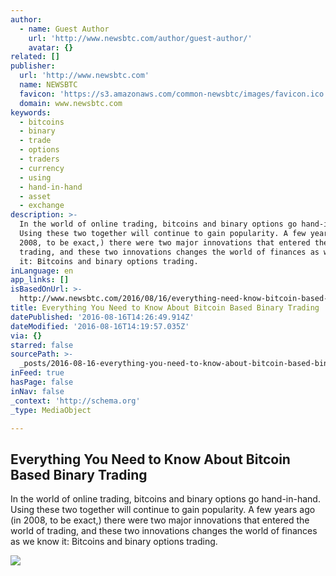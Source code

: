 ```yaml
---
author:
  - name: Guest Author
    url: 'http://www.newsbtc.com/author/guest-author/'
    avatar: {}
related: []
publisher:
  url: 'http://www.newsbtc.com'
  name: NEWSBTC
  favicon: 'https://s3.amazonaws.com/common-newsbtc/images/favicon.ico'
  domain: www.newsbtc.com
keywords:
  - bitcoins
  - binary
  - trade
  - options
  - traders
  - currency
  - using
  - hand-in-hand
  - asset
  - exchange
description: >-
  In the world of online trading, bitcoins and binary options go hand-in-hand.
  Using these two together will continue to gain popularity. A few years ago (in
  2008, to be exact,) there were two major innovations that entered the world of
  trading, and these two innovations changes the world of finances as we know
  it: Bitcoins and binary options trading.
inLanguage: en
app_links: []
isBasedOnUrl: >-
  http://www.newsbtc.com/2016/08/16/everything-need-know-bitcoin-based-binary-trading/
title: Everything You Need to Know About Bitcoin Based Binary Trading
datePublished: '2016-08-16T14:26:49.914Z'
dateModified: '2016-08-16T14:19:57.035Z'
via: {}
starred: false
sourcePath: >-
  _posts/2016-08-16-everything-you-need-to-know-about-bitcoin-based-binary-tradi.md
inFeed: true
hasPage: false
inNav: false
_context: 'http://schema.org'
_type: MediaObject

---
```

<article style=""><h1>Everything You Need to Know About Bitcoin Based Binary Trading</h1><p>In the world of online trading, bitcoins and binary options go hand-in-hand. Using these two together will continue to gain popularity. A few years ago (in 2008, to be exact,) there were two major innovations that entered the world of trading, and these two innovations changes the world of finances as we know it: Bitcoins and binary options trading.</p><img src="http://s3.amazonaws.com/main-newsbtc-images/2016/08/16121711/14363630262_4b193ae83f_z.jpg" /></article>